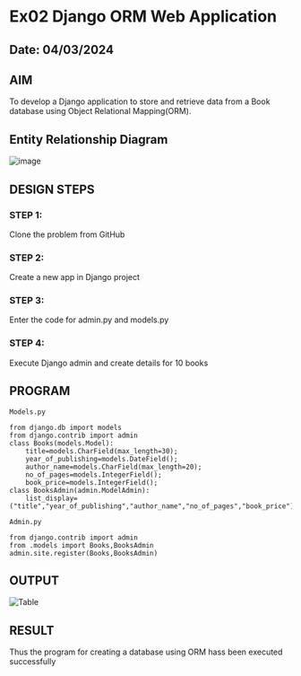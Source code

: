 # Ex02 Django ORM Web Application
## Date: 04/03/2024

## AIM
To develop a Django application to store and retrieve data from a Book database using Object Relational Mapping(ORM).

## Entity Relationship Diagram
![image](https://github.com/KMSusindhar/ORM/assets/155904197/47ff541c-9182-4357-8298-07f39589c086)


## DESIGN STEPS

### STEP 1:
Clone the problem from GitHub

### STEP 2:
Create a new app in Django project

### STEP 3:
Enter the code for admin.py and models.py

### STEP 4:
Execute Django admin and create details for 10 books

## PROGRAM
```
Models.py

from django.db import models
from django.contrib import admin
class Books(models.Model):
    title=models.CharField(max_length=30);
    year_of_publishing=models.DateField();
    author_name=models.CharField(max_length=20);
    no_of_pages=models.IntegerField();
    book_price=models.IntegerField();
class BooksAdmin(admin.ModelAdmin):
    list_display=("title","year_of_publishing","author_name","no_of_pages","book_price");

Admin.py

from django.contrib import admin
from .models import Books,BooksAdmin 
admin.site.register(Books,BooksAdmin)
```
## OUTPUT

![Table ](https://github.com/KMSusindhar/ORM/assets/155904197/ace0dee7-9920-46e0-8d52-a78b26f08f6a)


## RESULT
Thus the program for creating a database using ORM hass been executed successfully
